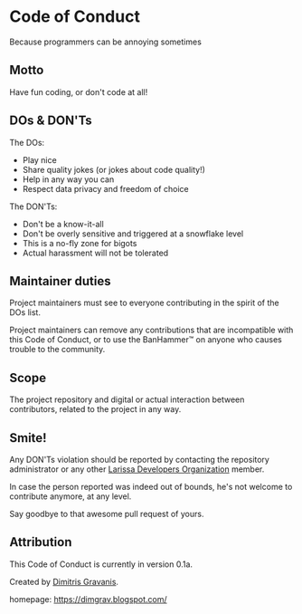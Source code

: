 # Code of Conduct

Because programmers can be annoying sometimes

## Motto

Have fun coding, or don't code at all!

## DOs & DON'Ts

The DOs:

* Play nice
* Share quality jokes (or jokes about code quality!)
* Help in any way you can
* Respect data privacy and freedom of choice

The DON'Ts:

* Don't be a know-it-all
* Don't be overly sensitive and triggered at a snowflake level
* This is a no-fly zone for bigots
* Actual harassment will not be tolerated

## Maintainer duties

Project maintainers must see to everyone contributing in the spirit of the DOs list.

Project maintainers can remove any contributions that are incompatible with this Code of Conduct, or to use the BanHammer&trade; on anyone who causes trouble to the community.

## Scope

The project repository and digital or actual interaction between contributors, related to the project in any way.

## Smite!

Any DON'Ts violation should be reported by contacting the repository administrator or any other [Larissa Developers Organization](https://github.com/Larissa-Developers) member.

In case the person reported was indeed out of bounds, he's not welcome to contribute anymore, at any level.

Say goodbye to that awesome pull request of yours.

## Attribution

This Code of Conduct is currently in version 0.1a.

Created by [Dimitris Gravanis](https://github.com/dimgrav).

homepage: https://dimgrav.blogspot.com/
